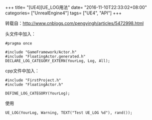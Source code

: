 +++
title= "[UE4][UE_LOG用法"
date= "2016-11-10T22:33:02+08:00"
categories= ["UnrealEngine4"]
tags= ["UE4", "API"]
+++

转载自：http://www.cnblogs.com/pengyingh/articles/5472998.html

头文件中加入：

    #pragma once

    #include "GameFramework/Actor.h"
    #include "FloatingActor.generated.h"
    DECLARE_LOG_CATEGORY_EXTERN(YourLog, Log, All);
    
cpp文件中加入：

    #include "FirstProject.h"
    #include "FloatingActor.h"

    DEFINE_LOG_CATEGORY(YourLog);

使用

    UE_LOG(YourLog, Warning, TEXT("Test UE_LOG %d"), rand());
